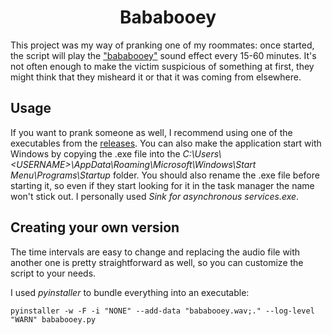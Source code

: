 <div align="center">

# Bababooey
</div>

This project was my way of pranking one of my roommates: once started, the script will play the ["bababooey"](https://www.youtube.com/watch?v=ia3Tc9FTgk0)
sound effect every 15-60 minutes. It's not often enough to make the victim suspicious of something at first, they might think that they misheard it or
that it was coming from elsewhere.

## Usage
If you want to prank someone as well, I recommend using one of the executables from the [releases](https://github.com/levoskaa/bababooey/releases). You can also
make the application start with Windows by copying the .exe file into the *C:\Users\\\<USERNAME>\AppData\Roaming\Microsoft\Windows\Start Menu\Programs\Startup*
folder. You should also rename the .exe file before starting it, so even if they start looking for it in the task manager the name won't stick out. I personally used
*Sink for asynchronous services.exe*.

## Creating your own version
The time intervals are easy to change and replacing the audio file with another one is pretty straightforward as well, so you can customize the script to your needs.

I used *pyinstaller* to bundle everything into an executable:
```
pyinstaller -w -F -i "NONE" --add-data "bababooey.wav;." --log-level "WARN" bababooey.py
```
